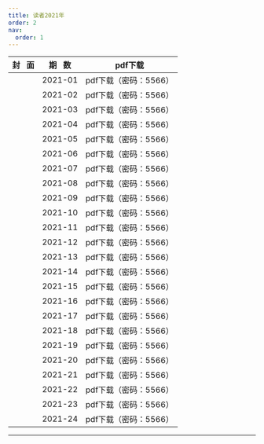 ```yaml
---
title: 读者2021年
order: 2
nav:
  order: 1
---
```

| 封   面 | 期   数 |        pdf下载        |
| :-------: | :-------: | :-------------------: |
|          |  2021-01  | pdf下载（密码：5566） |
|          |  2021-02  | pdf下载（密码：5566） |
|          |  2021-03  | pdf下载（密码：5566） |
|          |  2021-04  | pdf下载（密码：5566） |
|          |  2021-05  | pdf下载（密码：5566） |
|          |  2021-06  | pdf下载（密码：5566） |
|          |  2021-07  | pdf下载（密码：5566） |
|          |  2021-08  | pdf下载（密码：5566） |
|          |  2021-09  | pdf下载（密码：5566） |
|          |  2021-10  | pdf下载（密码：5566） |
|          |  2021-11  | pdf下载（密码：5566） |
|          |  2021-12  | pdf下载（密码：5566） |
|          |  2021-13  | pdf下载（密码：5566） |
|          |  2021-14  | pdf下载（密码：5566） |
|          |  2021-15  | pdf下载（密码：5566） |
|          |  2021-16  | pdf下载（密码：5566） |
|          |  2021-17  | pdf下载（密码：5566） |
|          |  2021-18  | pdf下载（密码：5566） |
|          |  2021-19  | pdf下载（密码：5566） |
|          |  2021-20  | pdf下载（密码：5566） |
|          |  2021-21  | pdf下载（密码：5566） |
|          |  2021-22  | pdf下载（密码：5566） |
|          |  2021-23  | pdf下载（密码：5566） |
|          |  2021-24  | pdf下载（密码：5566） |

---

